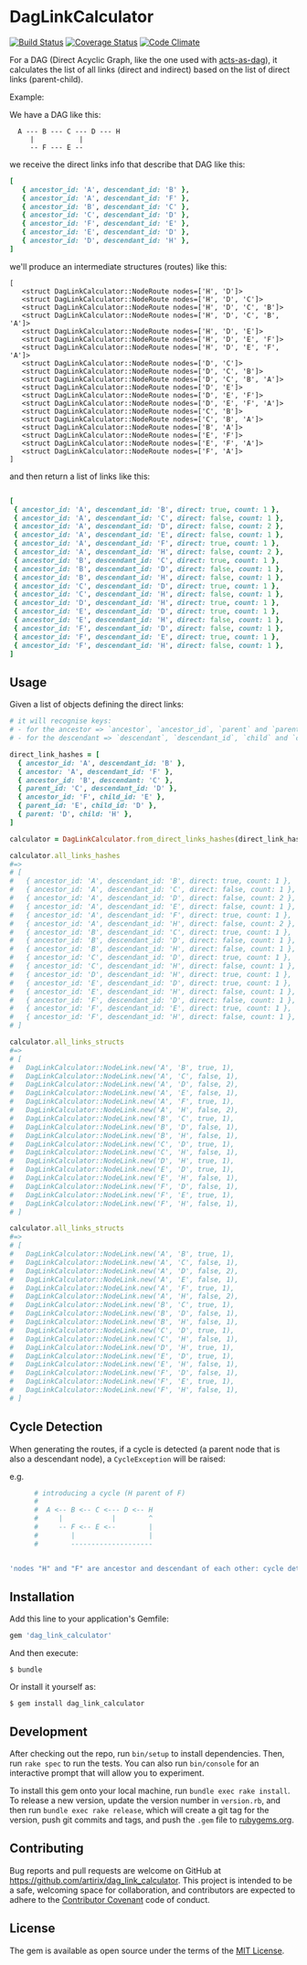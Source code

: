 # DagLinkCalculator

[![Build Status](https://travis-ci.org/artirix/dag_link_calculator.svg?branch=master)](https://travis-ci.org/artirix/dag_link_calculator)
[![Coverage Status](https://coveralls.io/repos/github/artirix/dag_link_calculator/badge.svg?branch=master)](https://coveralls.io/github/artirix/dag_link_calculator?branch=master)
[![Code Climate](https://codeclimate.com/github/artirix/dag_link_calculator/badges/gpa.svg)](https://codeclimate.com/github/artirix/dag_link_calculator)

For a DAG (Direct Acyclic Graph, like the one used with [acts-as-dag](https://github.com/resgraph/acts-as-dag)), it calculates the list of all links (direct and indirect) based on the list of direct links (parent-child).  

Example:

We have a DAG like this:

```
  A --- B --- C --- D --- H
     |           |
     -- F --- E --
 ```

we receive the direct links info that describe that DAG like this:

```ruby
[
   { ancestor_id: 'A', descendant_id: 'B' },
   { ancestor_id: 'A', descendant_id: 'F' },
   { ancestor_id: 'B', descendant_id: 'C' },
   { ancestor_id: 'C', descendant_id: 'D' },
   { ancestor_id: 'F', descendant_id: 'E' },
   { ancestor_id: 'E', descendant_id: 'D' },
   { ancestor_id: 'D', descendant_id: 'H' },
]
```

we'll produce an intermediate structures (routes) like this:

```
[
   <struct DagLinkCalculator::NodeRoute nodes=['H', 'D']>
   <struct DagLinkCalculator::NodeRoute nodes=['H', 'D', 'C']>
   <struct DagLinkCalculator::NodeRoute nodes=['H', 'D', 'C', 'B']>
   <struct DagLinkCalculator::NodeRoute nodes=['H', 'D', 'C', 'B', 'A']>
   <struct DagLinkCalculator::NodeRoute nodes=['H', 'D', 'E']>
   <struct DagLinkCalculator::NodeRoute nodes=['H', 'D', 'E', 'F']>
   <struct DagLinkCalculator::NodeRoute nodes=['H', 'D', 'E', 'F', 'A']>
   <struct DagLinkCalculator::NodeRoute nodes=['D', 'C']>
   <struct DagLinkCalculator::NodeRoute nodes=['D', 'C', 'B']>
   <struct DagLinkCalculator::NodeRoute nodes=['D', 'C', 'B', 'A']>
   <struct DagLinkCalculator::NodeRoute nodes=['D', 'E']>
   <struct DagLinkCalculator::NodeRoute nodes=['D', 'E', 'F']>
   <struct DagLinkCalculator::NodeRoute nodes=['D', 'E', 'F', 'A']>
   <struct DagLinkCalculator::NodeRoute nodes=['C', 'B']>
   <struct DagLinkCalculator::NodeRoute nodes=['C', 'B', 'A']>
   <struct DagLinkCalculator::NodeRoute nodes=['B', 'A']>
   <struct DagLinkCalculator::NodeRoute nodes=['E', 'F']>
   <struct DagLinkCalculator::NodeRoute nodes=['E', 'F', 'A']>
   <struct DagLinkCalculator::NodeRoute nodes=['F', 'A']>
]
```

and then return a list of links like this:
 ```ruby

 [
  { ancestor_id: 'A', descendant_id: 'B', direct: true, count: 1 },
  { ancestor_id: 'A', descendant_id: 'C', direct: false, count: 1 },
  { ancestor_id: 'A', descendant_id: 'D', direct: false, count: 2 },
  { ancestor_id: 'A', descendant_id: 'E', direct: false, count: 1 },
  { ancestor_id: 'A', descendant_id: 'F', direct: true, count: 1 },
  { ancestor_id: 'A', descendant_id: 'H', direct: false, count: 2 },
  { ancestor_id: 'B', descendant_id: 'C', direct: true, count: 1 },
  { ancestor_id: 'B', descendant_id: 'D', direct: false, count: 1 },
  { ancestor_id: 'B', descendant_id: 'H', direct: false, count: 1 },
  { ancestor_id: 'C', descendant_id: 'D', direct: true, count: 1 },
  { ancestor_id: 'C', descendant_id: 'H', direct: false, count: 1 },
  { ancestor_id: 'D', descendant_id: 'H', direct: true, count: 1 },
  { ancestor_id: 'E', descendant_id: 'D', direct: true, count: 1 },
  { ancestor_id: 'E', descendant_id: 'H', direct: false, count: 1 },
  { ancestor_id: 'F', descendant_id: 'D', direct: false, count: 1 },
  { ancestor_id: 'F', descendant_id: 'E', direct: true, count: 1 },
  { ancestor_id: 'F', descendant_id: 'H', direct: false, count: 1 },
]
```

## Usage

Given a list of objects defining the direct links:
```ruby
# it will recognise keys:
# - for the ancestor => `ancestor`, `ancestor_id`, `parent` and `parent_id`
# - for the descendant => `descendant`, `descendant_id`, `child` and `child_id`

direct_link_hashes = [
  { ancestor_id: 'A', descendant_id: 'B' },
  { ancestor: 'A', descendant_id: 'F' },
  { ancestor_id: 'B', descendant: 'C' },
  { parent_id: 'C', descendant_id: 'D' },
  { ancestor_id: 'F', child_id: 'E' },
  { parent_id: 'E', child_id: 'D' },
  { parent: 'D', child: 'H' },
]

calculator = DagLinkCalculator.from_direct_links_hashes(direct_link_hashes)

calculator.all_links_hashes
#=>
# [
#   { ancestor_id: 'A', descendant_id: 'B', direct: true, count: 1 },
#   { ancestor_id: 'A', descendant_id: 'C', direct: false, count: 1 },
#   { ancestor_id: 'A', descendant_id: 'D', direct: false, count: 2 },
#   { ancestor_id: 'A', descendant_id: 'E', direct: false, count: 1 },
#   { ancestor_id: 'A', descendant_id: 'F', direct: true, count: 1 },
#   { ancestor_id: 'A', descendant_id: 'H', direct: false, count: 2 },
#   { ancestor_id: 'B', descendant_id: 'C', direct: true, count: 1 },
#   { ancestor_id: 'B', descendant_id: 'D', direct: false, count: 1 },
#   { ancestor_id: 'B', descendant_id: 'H', direct: false, count: 1 },
#   { ancestor_id: 'C', descendant_id: 'D', direct: true, count: 1 },
#   { ancestor_id: 'C', descendant_id: 'H', direct: false, count: 1 },
#   { ancestor_id: 'D', descendant_id: 'H', direct: true, count: 1 },
#   { ancestor_id: 'E', descendant_id: 'D', direct: true, count: 1 },
#   { ancestor_id: 'E', descendant_id: 'H', direct: false, count: 1 },
#   { ancestor_id: 'F', descendant_id: 'D', direct: false, count: 1 },
#   { ancestor_id: 'F', descendant_id: 'E', direct: true, count: 1 },
#   { ancestor_id: 'F', descendant_id: 'H', direct: false, count: 1 },
# ]

calculator.all_links_structs
#=>
# [
#   DagLinkCalculator::NodeLink.new('A', 'B', true, 1),
#   DagLinkCalculator::NodeLink.new('A', 'C', false, 1),
#   DagLinkCalculator::NodeLink.new('A', 'D', false, 2),
#   DagLinkCalculator::NodeLink.new('A', 'E', false, 1),
#   DagLinkCalculator::NodeLink.new('A', 'F', true, 1),
#   DagLinkCalculator::NodeLink.new('A', 'H', false, 2),
#   DagLinkCalculator::NodeLink.new('B', 'C', true, 1),
#   DagLinkCalculator::NodeLink.new('B', 'D', false, 1),
#   DagLinkCalculator::NodeLink.new('B', 'H', false, 1),
#   DagLinkCalculator::NodeLink.new('C', 'D', true, 1),
#   DagLinkCalculator::NodeLink.new('C', 'H', false, 1),
#   DagLinkCalculator::NodeLink.new('D', 'H', true, 1),
#   DagLinkCalculator::NodeLink.new('E', 'D', true, 1),
#   DagLinkCalculator::NodeLink.new('E', 'H', false, 1),
#   DagLinkCalculator::NodeLink.new('F', 'D', false, 1),
#   DagLinkCalculator::NodeLink.new('F', 'E', true, 1),
#   DagLinkCalculator::NodeLink.new('F', 'H', false, 1),
# ]

calculator.all_links_structs
#=>
# [
#   DagLinkCalculator::NodeLink.new('A', 'B', true, 1),
#   DagLinkCalculator::NodeLink.new('A', 'C', false, 1),
#   DagLinkCalculator::NodeLink.new('A', 'D', false, 2),
#   DagLinkCalculator::NodeLink.new('A', 'E', false, 1),
#   DagLinkCalculator::NodeLink.new('A', 'F', true, 1),
#   DagLinkCalculator::NodeLink.new('A', 'H', false, 2),
#   DagLinkCalculator::NodeLink.new('B', 'C', true, 1),
#   DagLinkCalculator::NodeLink.new('B', 'D', false, 1),
#   DagLinkCalculator::NodeLink.new('B', 'H', false, 1),
#   DagLinkCalculator::NodeLink.new('C', 'D', true, 1),
#   DagLinkCalculator::NodeLink.new('C', 'H', false, 1),
#   DagLinkCalculator::NodeLink.new('D', 'H', true, 1),
#   DagLinkCalculator::NodeLink.new('E', 'D', true, 1),
#   DagLinkCalculator::NodeLink.new('E', 'H', false, 1),
#   DagLinkCalculator::NodeLink.new('F', 'D', false, 1),
#   DagLinkCalculator::NodeLink.new('F', 'E', true, 1),
#   DagLinkCalculator::NodeLink.new('F', 'H', false, 1),
# ]
```

## Cycle Detection

When generating the routes, if a cycle is detected (a parent node that is also a descendant node), a `CycleException` will be raised:

e.g. 

```ruby
      # introducing a cycle (H parent of F)
      #
      #  A <-- B <-- C <--- D <-- H
      #     |            |        ^
      #     -- F <-- E <--        |
      #        |                  |
      #        --------------------


'nodes "H" and "F" are ancestor and descendant of each other: cycle detected!'
```

## Installation

Add this line to your application's Gemfile:

```ruby
gem 'dag_link_calculator'
```

And then execute:

    $ bundle

Or install it yourself as:

    $ gem install dag_link_calculator


## Development

After checking out the repo, run `bin/setup` to install dependencies. Then, run `rake spec` to run the tests. You can also run `bin/console` for an interactive prompt that will allow you to experiment.

To install this gem onto your local machine, run `bundle exec rake install`. To release a new version, update the version number in `version.rb`, and then run `bundle exec rake release`, which will create a git tag for the version, push git commits and tags, and push the `.gem` file to [rubygems.org](https://rubygems.org).

## Contributing

Bug reports and pull requests are welcome on GitHub at https://github.com/artirix/dag_link_calculator. This project is intended to be a safe, welcoming space for collaboration, and contributors are expected to adhere to the [Contributor Covenant](http://contributor-covenant.org) code of conduct.


## License

The gem is available as open source under the terms of the [MIT License](http://opensource.org/licenses/MIT).

